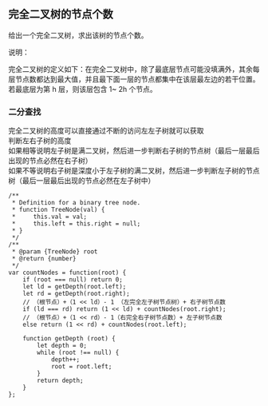 ## 完全二叉树的节点个数
给出一个完全二叉树，求出该树的节点个数。  

说明：  

完全二叉树的定义如下：在完全二叉树中，除了最底层节点可能没填满外，其余每层节点数都达到最大值，并且最下面一层的节点都集中在该层最左边的若干位置。若最底层为第 h 层，则该层包含 1~ 2h 个节点。   

### 二分查找
完全二叉树的高度可以直接通过不断的访问左左子树就可以获取  
判断左右子树的高度  
如果相等说明左子树是满二叉树，然后进一步判断右子树的节点树（最后一层最后出现的节点必然在右子树）  
如果不等说明右子树是深度小于左子树的满二叉树，然后进一步判断左子树的节点树（最后一层最后出现的节点必然在左子树中）    

```
/**
 * Definition for a binary tree node.
 * function TreeNode(val) {
 *     this.val = val;
 *     this.left = this.right = null;
 * }
 */
/**
 * @param {TreeNode} root
 * @return {number}
 */
var countNodes = function(root) {
    if (root === null) return 0;
    let ld = getDepth(root.left);
    let rd = getDepth(root.right);
    // （根节点）+（1 << ld）- 1 （左完全左子树节点树）+ 右子树节点数
    if (ld === rd) return (1 << ld) + countNodes(root.right);
    // （根节点）+（1 << rd）- 1（右完全右子树节点数）+ 左子树节点数
    else return (1 << rd) + countNodes(root.left);

    function getDepth (root) {
        let depth = 0;
        while (root !== null) {
            depth++;
            root = root.left;
        }
        return depth;
    }
};
```